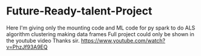 # Future-Ready-talent-Project

Here I'm giving only the mounting code and 
ML code for py spark to do ALS algorithm clustering making data frames 
Full project could only be shown in the youtube video
Thanks sir.
https://www.youtube.com/watch?v=PhzJf93A9EQ
